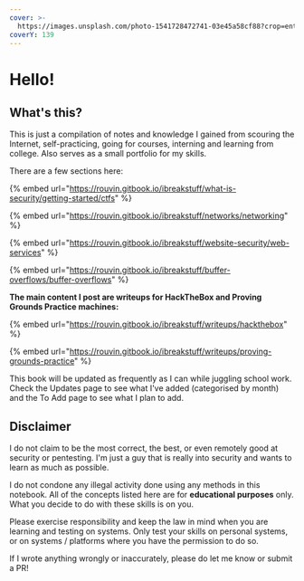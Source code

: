 ```yaml
---
cover: >-
  https://images.unsplash.com/photo-1541728472741-03e45a58cf88?crop=entropy&cs=srgb&fm=jpg&ixid=MnwxOTcwMjR8MHwxfHNlYXJjaHwzfHxoYWNraW5nfGVufDB8fHx8MTY4Mjg0NjkwMA&ixlib=rb-4.0.3&q=85
coverY: 139
---
```


# Hello!

## What's this?

This is just a compilation of notes and knowledge I gained from scouring the Internet, self-practicing, going for courses, interning and learning from college. Also serves as a small portfolio for my skills.&#x20;

There are a few sections here:

{% embed url="https://rouvin.gitbook.io/ibreakstuff/what-is-security/getting-started/ctfs" %}

{% embed url="https://rouvin.gitbook.io/ibreakstuff/networks/networking" %}

{% embed url="https://rouvin.gitbook.io/ibreakstuff/website-security/web-services" %}

{% embed url="https://rouvin.gitbook.io/ibreakstuff/buffer-overflows/buffer-overflows" %}

**The main content I post are  writeups for HackTheBox and Proving Grounds Practice machines:**

{% embed url="https://rouvin.gitbook.io/ibreakstuff/writeups/hackthebox" %}

{% embed url="https://rouvin.gitbook.io/ibreakstuff/writeups/proving-grounds-practice" %}

This book will be updated as frequently as I can while juggling school work. Check the Updates page to see what I've added (categorised by month) and the To Add page to see what I plan to add.

## Disclaimer

I do not claim to be the most correct, the best, or even remotely good at security or pentesting. I'm just a guy that is really into security and wants to learn as much as possible.

I do not condone any illegal activity done using any methods in this notebook. All of the concepts listed here are for **educational purposes** only. What you decide to do with these skills is on you.&#x20;

Please exercise responsibility and keep the law in mind when you are learning and testing on systems. Only test your skills on personal systems, or on systems / platforms where you have the permission to do so.

If I wrote anything wrongly or inaccurately, please do let me know or submit a PR!&#x20;
